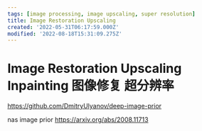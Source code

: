```yaml
---
tags: [image processing, image upscaling, super resolution]
title: Image Restoration Upscaling
created: '2022-05-31T06:17:59.000Z'
modified: '2022-08-18T15:31:09.275Z'
---
```


# Image Restoration Upscaling Inpainting 图像修复 超分辨率

https://github.com/DmitryUlyanov/deep-image-prior

nas image prior
https://arxiv.org/abs/2008.11713
